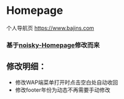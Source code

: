 # Homepage
个人导航页 https://www.bajins.com

### 基于[noisky-Homepage](https://github.com/noisky/Homepage)修改而来

## 修改明细：
- 修改WAP端菜单打开时点击空白处自动收回
- 修改footer年份为动态不再需要手动修改
